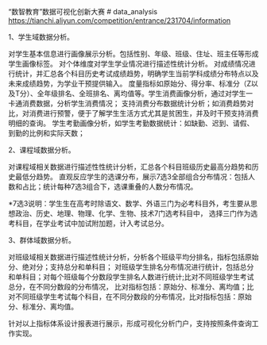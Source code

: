 “数智教育”数据可视化创新大赛	# data_analysis
https://tianchi.aliyun.com/competition/entrance/231704/information


1、学生域数据分析。

对学生基本信息进行画像展示分析。包括性别、年级、班级、住址、班主任等形成学生画像标签。
对个体维度对学生学业情况进行描述性统计分析。
对成绩情况进行统计，并汇总各个科目历史考试成绩趋势，明确学生当前学科成绩分布特点以及未来成绩趋势，为学业干预提供输入。
度量指标如原始分、得分率、标准分（Z以及T分）、全年级排名、全班排名、离均值等。学生消费画像分析，通过对学生一卡通消费数据，分析学生消费情况；
支持消费分布数据统计分析；如消费趋势对比，对消费进行预警，便于了解学生生活方式尤其是贫困生，并及时干预支持消费明细的查询。
学生考勤画像分析，如学生考勤数据统计：如缺勤、迟到、请假、到勤的比例和实际天数；

2、课程域数据分析。

对课程域相关数据进行描述性性统计分析，汇总各个科目班级历史最高分趋势和历史最低分趋势。
直观反应学生的选课分布，展示7选3全部组合分布情况：包括人数和占比；统计每种7选3组合下，选课重叠的人数分布情况。

*7选3说明：学生生在高考时除语文、数学、外语三门为必考科目外，考生要从思想政治、历史、地理、物理、化学、生物、技术7门选考科目中，
选择三门作为选考科目，在学业考试中加试附加题，计入考试总分。

3、群体域数据分析。

对班级域相关数据进行描述性统计分析，分析各个班级平均分排名，指标包括原始分、绝对分；支持总分和单科目；
对班级学生排名分布情况进行统计，包括总分和单科目；对每个班级每个分数段学生排名人数进行统计;比对不同班级学生考试总分，在不同分数段的分布情况，
比对指标包括：原始分、标准分、离均值；比对不同班级学生考试每个科目，在不同分数段的分布情况，比对指标包括：原始分、标准分、离均值。

针对以上指标体系设计报表进行展示，形成可视化分析门户，支持按照条件查询工作实现。
